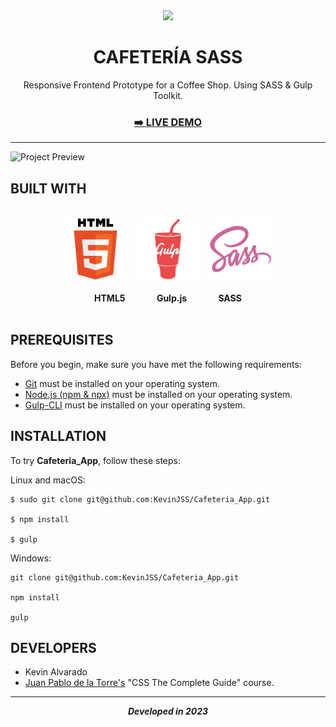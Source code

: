 <div align="center">
  <img src="https://user-images.githubusercontent.com/103754829/216491273-b93ba79f-aa4e-409e-92ca-dfacfef368c6.svg" width="250px" height="auto"/>
  
  <div>
    <h1>CAFETERÍA SASS</h1>
  </div>
</div>

<p align="center">Responsive Frontend Prototype for a Coffee Shop. Using SASS & Gulp Toolkit.</p>

<div align="center">
  <h3><a href="https://cafeteria-app-kevjs.netlify.app/" target="_blank">➡️ LIVE DEMO</a></h3>
  <hr/>
</div>

<img src="https://user-images.githubusercontent.com/103754829/216505442-03bfd12f-06e1-4d7b-b4b8-10458a29469f.png" alt="Project Preview"/>

## BUILT WITH
<br/>

<div align="center">
  <img src="https://raw.githubusercontent.com/devicons/devicon/master/icons/html5/html5-original-wordmark.svg" alt="html5" width="100" height="100"/>
  <span>&nbsp;&nbsp;</span>
  <img src="https://raw.githubusercontent.com/devicons/devicon/master/icons/gulp/gulp-plain.svg" alt="gulp" width="100" height="100"/>
  <span>&nbsp;&nbsp;</span>
  <img src="https://raw.githubusercontent.com/devicons/devicon/master/icons/sass/sass-original.svg" alt="sass" width="100" height="100"/>
</div>

<br/>

<div align="center">
    <strong>HTML5</strong>
            <strong>&nbsp;&nbsp;&nbsp;&nbsp;&nbsp;&nbsp;&nbsp;&nbsp;&nbsp;&nbsp;&nbsp;&nbsp;&nbsp;&nbsp;Gulp.js&nbsp;&nbsp;&nbsp;&nbsp;&nbsp;&nbsp;&nbsp;&nbsp;&nbsp;&nbsp;&nbsp;&nbsp;&nbsp;&nbsp;</strong>
    <strong>SASS</strong>
</div>

<br/>

## PREREQUISITES
Before you begin, make sure you have met the following requirements:
* <a href="https://git-scm.com/downloads" target="_blank">Git</a> must be installed on your operating system.
* <a href="https://nodejs.org/en/" target="_blank">Node.js (npm & npx)</a> must be installed on your operating system.
* <a href="https://gulpjs.com/docs/en/getting-started/quick-start/" target="_blank">Gulp-CLI</a> must be installed on your operating system.

## INSTALLATION
To try <strong>Cafeteria_App</strong>, follow these steps:

Linux and macOS:
```
$ sudo git clone git@github.com:KevinJSS/Cafeteria_App.git

$ npm install

$ gulp
```

Windows:
```
git clone git@github.com:KevinJSS/Cafeteria_App.git

npm install

gulp
```

## DEVELOPERS
* Kevin Alvarado
* <a href="https://github.com/codigoconjuan">Juan Pablo de la Torre's</a> "CSS The Complete Guide" course.

<hr/>

<div align="center">
  <strong><i>Developed in 2023</i></strong> 
</div>
